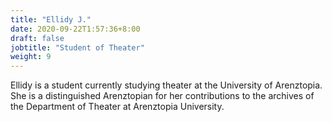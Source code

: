 ```yaml
---
title: "Ellidy J."
date: 2020-09-22T1:57:36+8:00
draft: false
jobtitle: "Student of Theater"
weight: 9
---
```


Ellidy is a student currently studying theater at the University of Arenztopia. She is a distinguished Arenztopian for her contributions to the archives of the Department of Theater at Arenztopia University.
